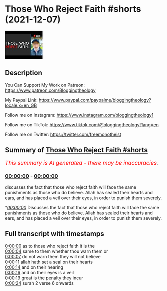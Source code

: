 # Those Who Reject Faith #shorts (2021-12-07)

![alt Those Who Reject Faith #shorts](c6_PVUhW3zQ.jpg "Those Who Reject Faith #shorts")

## Description

You Can Support My Work on Patreon:
https://www.patreon.com/Bloggingtheology

My Paypal Link: 
https://www.paypal.com/paypalme/bloggingtheology?locale.x=en_GB

Follow me on Instagram:
https://www.instagram.com/bloggingtheology1

Follow me on TikTok:
https://www.tiktok.com/@bloggingtheology?lang=en

Follow me on Twitter:
https://twitter.com/freemonotheist

## Summary of [Those Who Reject Faith #shorts](https://www.youtube.com/watch?v=c6_PVUhW3zQ)


*<span style="color:red; font-size:125%">This summary is AI generated - there may be inaccuracies</span>. [](/)*

### [00:00:00](https://www.youtube.com/watch?v=c6_PVUhW3zQ&t=0) - [00:00:00](https://www.youtube.com/watch?v=c6_PVUhW3zQ&t=0)

 discusses the fact that those who reject faith will face the same punishments as those who do believe. Allah has sealed their hearts and ears, and has placed a veil over their eyes, in order to punish them severely.

**[00:00:00](https://www.youtube.com/watch?v=c6_PVUhW3zQ&t=0)* Discusses the fact that those who reject faith will face the same punishments as those who do believe. Allah has sealed their hearts and ears, and has placed a veil over their eyes, in order to punish them severely.

## Full transcript with timestamps

[0:00:00](https://youtu.be/c6_PVUhW3zQ?t=0) as to those who reject faith it is the  
[0:00:04](https://youtu.be/c6_PVUhW3zQ?t=4) same to them whether thou warn them or  
[0:00:07](https://youtu.be/c6_PVUhW3zQ?t=7) do not warn them they will not believe  
[0:00:11](https://youtu.be/c6_PVUhW3zQ?t=11) allah hath set a seal on their hearts  
[0:00:14](https://youtu.be/c6_PVUhW3zQ?t=14) and on their hearing  
[0:00:16](https://youtu.be/c6_PVUhW3zQ?t=16) and on their eyes is a veil  
[0:00:19](https://youtu.be/c6_PVUhW3zQ?t=19) great is the penalty they incur  
[0:00:24](https://youtu.be/c6_PVUhW3zQ?t=24) surah 2 verse 6 onwards  
